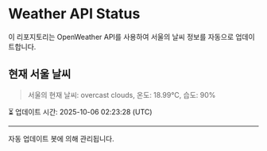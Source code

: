 
# Weather API Status

이 리포지토리는 OpenWeather API를 사용하여 서울의 날씨 정보를 자동으로 업데이트합니다.

## 현재 서울 날씨
> 서울의 현재 날씨: overcast clouds, 온도: 18.99°C, 습도: 90%

⏳ 업데이트 시간: 2025-10-06 02:23:28 (UTC)

---
자동 업데이트 봇에 의해 관리됩니다.
